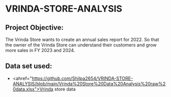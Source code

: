 # VRINDA-STORE-ANALYSIS
 ## Project Objective:
The Vrinda Store wants to create an annual sales report for 2022. So that the owner of the Vrinda Store can understand their customers and grow more sales in FY 2023 and 2024.
## Data set used:
- <ahref="https://github.com/Shilpa2654/VRINDA-STORE-ANALYSIS/blob/main/Vrinda%20Store%20Data%20Analysis%20raw%20data.xlsx">Vrinda store data</a>
